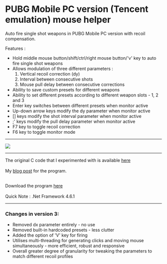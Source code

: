 # PUBG Mobile PC version (Tencent emulation) mouse helper
Auto fire single shot weapons in PUBG Mobile PC version with recoil compensation.
<p>
  Features :

<ul>
  <li>Hold middle mouse button/shift/ctrl/right mouse button/'v' key to auto fire single shot weapons</li>
  <li>Allows modulation of three different parameters : <ol><li>Vertical recoil correction (dy)</li> <li>Interval between consecutive shots</li> <li>Mouse pull delay between consecutive corrections</li></ol></li>
<li>Ability to save custom presets for different weapons</li>
  <li>Ability to set different presets according to different weapon slots - 1, 2 and 3</li>
<li>Enter key switches between different presets when monitor active</li>
  <li>Up-down arrow keys modify the dy parameter when monitor active</li>
  <li>[] keys modify the shot interval parameter when monitor active</li>
  <li>;' keys modify the pull delay parameter when monitor active</li>
  <li>F7 key to toggle recoil correction</li>
  <li>F6 key to toggle monitor mode</li>
  </ul>

  </p>
  

<hr/>
<p>
  <img src="https://github.com/globalpolicy/pubgmobilemousehelper/blob/master/screenshot.png">
  </p>
  <hr/>
The original C code that I experimented with is available 
<a href="https://gist.github.com/globalpolicy/5c9f3bc071412e646524c1e552416b5d">here</a><br/><br/>
My <a href="http://c0dew0rth.blogspot.com/2018/05/pubg-mobile-mouse-helper.html">blog post</a> for the program.
<br/><br/>

Download the program <a href="https://github.com/globalpolicy/pubgmobilemousehelper/raw/master/PUBG%20Mouse%20Helper/PUBG%20Mouse%20Helper/bin/Release/PUBG%20Mouse%20Helper.exe">here</a>
  <br/><br/>
  Quick Note : .Net Framework 4.6.1
  <hr/>
  <h3>Changes in version 3:</h3>
  <ul>
  <li>Removed dx parameter entirely - no use</li>
  <li>Removed built-in hardcoded presets - less clutter</li>
  <li>Added the option of 'V' key for firing</li>
  <li>Utilises multi-threading for generating clicks and moving mouse simultaneously - more efficient, robust and responsive</li>
  <li>Overall greater degree of granularity for tweaking the parameters to match different recoil profiles</li>
  </ul>
